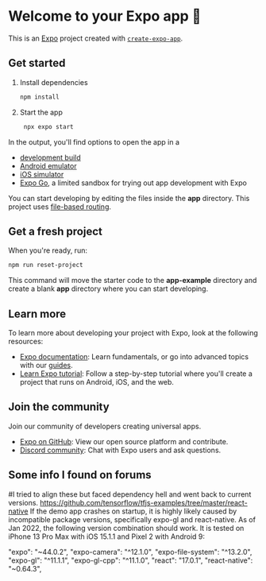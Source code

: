 # Welcome to your Expo app 👋

This is an [Expo](https://expo.dev) project created with [`create-expo-app`](https://www.npmjs.com/package/create-expo-app).

## Get started

1. Install dependencies

   ```bash
   npm install
   ```

2. Start the app

   ```bash
    npx expo start
   ```

In the output, you'll find options to open the app in a

- [development build](https://docs.expo.dev/develop/development-builds/introduction/)
- [Android emulator](https://docs.expo.dev/workflow/android-studio-emulator/)
- [iOS simulator](https://docs.expo.dev/workflow/ios-simulator/)
- [Expo Go](https://expo.dev/go), a limited sandbox for trying out app development with Expo

You can start developing by editing the files inside the **app** directory. This project uses [file-based routing](https://docs.expo.dev/router/introduction).

## Get a fresh project

When you're ready, run:

```bash
npm run reset-project
```

This command will move the starter code to the **app-example** directory and create a blank **app** directory where you can start developing.

## Learn more

To learn more about developing your project with Expo, look at the following resources:

- [Expo documentation](https://docs.expo.dev/): Learn fundamentals, or go into advanced topics with our [guides](https://docs.expo.dev/guides).
- [Learn Expo tutorial](https://docs.expo.dev/tutorial/introduction/): Follow a step-by-step tutorial where you'll create a project that runs on Android, iOS, and the web.

## Join the community

Join our community of developers creating universal apps.

- [Expo on GitHub](https://github.com/expo/expo): View our open source platform and contribute.
- [Discord community](https://chat.expo.dev): Chat with Expo users and ask questions.


## Some info I found on forums

#I tried to align these but faced dependency hell and went back to current versions. 
https://github.com/tensorflow/tfjs-examples/tree/master/react-native
If the demo app crashes on startup, it is highly likely caused by incompatible package versions, specifically expo-gl and react-native. As of Jan 2022, the following version combination should work. It is tested on iPhone 13 Pro Max with iOS 15.1.1 and Pixel 2 with Android 9:

"expo": "~44.0.2",
"expo-camera": "^12.1.0",
"expo-file-system": "^13.2.0",
"expo-gl": "^11.1.1",
"expo-gl-cpp": "^11.1.0",
"react": "17.0.1",
"react-native": "~0.64.3",